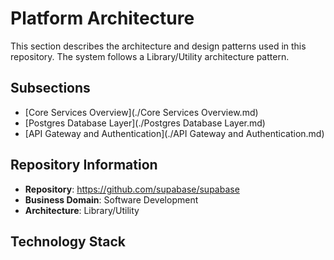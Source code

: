 # Platform Architecture

This section describes the architecture and design patterns used in this repository. The system follows a Library/Utility architecture pattern.

## Subsections

- [Core Services Overview](./Core Services Overview.md)
- [Postgres Database Layer](./Postgres Database Layer.md)
- [API Gateway and Authentication](./API Gateway and Authentication.md)

## Repository Information

- **Repository**: https://github.com/supabase/supabase
- **Business Domain**: Software Development
- **Architecture**: Library/Utility

## Technology Stack

